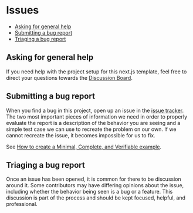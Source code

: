 # Issues

- [Asking for general help](#asking-for-general-help)
- [Submitting a bug report](#submitting-a-bug-report)
- [Triaging a bug report](#triaging-a-bug-report)

## Asking for general help

If you need help with the project setup for this next.js template, feel free
to direct your questions towards the [Discussion Board](https://github.com/rikhall1515/nextjs-project-template/discussions).

## Submitting a bug report

When you find a bug in this project, open up an issue in the [issue tracker](https://github.com/rikhall1515/nextjs-project-template/issues).
The two most important pieces of information we need in order to properly
evaluate the report is a description of the behavior you are seeing and a simple
test case we can use to recreate the problem on our own. If we cannot recreate
the issue, it becomes impossible for us to fix.

See [How to create a Minimal, Complete, and Verifiable example](https://stackoverflow.com/help/mcve).

## Triaging a bug report

Once an issue has been opened, it is common for there to be discussion
around it. Some contributors may have differing opinions about the issue,
including whether the behavior being seen is a bug or a feature. This discussion
is part of the process and should be kept focused, helpful, and professional.
